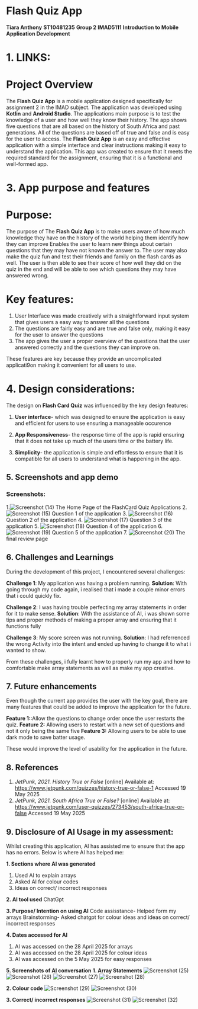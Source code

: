 # Flash Quiz App
**Tiara Anthony**
**ST10481235**
**Group 2**
**IMAD5111**
**Introduction to Mobile Application Development**

# 1. LINKS:


# Project Overview
The **Flash Quiz App** is a mobile application designed specifically for assignment 2 in the IMAD subject.
The application was developed using **Kotlin** and **Android Studio**.
The applications main purpose is to test the knowledge of a user and how well they know their history. 
The app shows five questions that are all based on the history of South Africa and past generations. All of the questions are based off of true and false and is easy for the user to access.
The **Flash Quiz App** is an easy and effective application with a simple interface and clear instructions making it easy to understand the application.
This app was created to ensure that it meets the required standard for the assignment, ensuring that it is a functional and well-formed app.

 # 3. App purpose and features
# Purpose:
The purpose of The **Flash Quiz App** is to make users aware of how much knowledge they have on the history of the world helping them identify how they can improve 
Enables the user to learn new things about certain questions that they may have not known the answer to.
The user may also make the quiz fun and test their friends and family on the flash cards as well.
The user is then able to see their score of how well they did on the quiz in the end and will be able to see which questions they may have answered wrong.

# Key features:
1. User Interface was made creatively with a straightforward input system that gives users a easy way to answer all the questions
2. The questions are fairly easy and are true and false only, making it easy for the user to answer the questions
3. The app gives the user a proper overview of the questions that the user answered correctly and the questions they can improve on.

These features are key because they provide an uncomplicated applicati9on making it convenient for all users to use.

 # 4. Design considerations:
The design on **Flash Card Quiz** was influenced by the key design features:
1. **User interface**- which was designed to ensure the application is easy and efficient for users to use ensuring a manageable occurence
   
2. **App Responsiveness**- the response time of the app is rapid ensuring that it does not take up much of the users time or the battery life.
 
3. **Simplicity**- the application is simple and effortless to ensure that it is compatible for all users to understand what is happening in the app.

## 5. Screenshots and app demo
### Screenshots:
1.![Screenshot (14)](https://github.com/user-attachments/assets/073aca57-79a0-4a8c-98f0-0c0cfe74b4b4)
The Home Page of the FlashCard Quiz Applications
2. ![Screenshot (15)](https://github.com/user-attachments/assets/d5557818-99d3-44bb-a3f8-d7e3f038fc1e)
Question 1 of the application
3. ![Screenshot (16)](https://github.com/user-attachments/assets/1837d31e-6de1-42cb-a6b5-3aab6a8d6d58)
Question 2 of the application
4. ![Screenshot (17)](https://github.com/user-attachments/assets/98707e35-e8b2-4794-8744-a27a46bc210b)
Question 3 of the application
5. ![Screenshot (18)](https://github.com/user-attachments/assets/5919d44e-6686-4030-9b80-2d2e9ee7c071)
Question 4 of the application
6. ![Screenshot (19)](https://github.com/user-attachments/assets/d54c92cf-630b-4ee2-95bc-b37b22922d23)
Question 5 of the application
7. ![Screenshot (20)](https://github.com/user-attachments/assets/08e02b40-24da-4f57-bbea-b03aba247ec6)
The final review page

 ## 6. Challenges and Learnings
During the development of this project, I encountered several challenges:

**Challenge 1**: My application was having a problem running.
**Solution**: With going through my code again, i realised that i made a couple minor errors that i could quickly fix.

**Challenge 2**: I was having trouble perfecting my array statements in order for it to make sense.
**Solution**: With the assistance of AI, i was shown some tips and proper methods of making a proper array and ensuring that it functions fully

**Challenge 3**: My score screen was not running.
**Solution**: I had referrenced the wrong Activity into the intent and ended up having to change it to what i wanted to show.

From these challenges, i fully learnt how to properly run my app and how to comfortable make array statements as well as make my app creative.

## 7. Future enhancements
Even though the current app provides the user with the key goal, there are many features that could be added to improve the application for the future.

**Feature 1:**:Allow the questions to change order once the user restarts the quiz.
**Feature 2:** Allowing users to restart with a new set of questions and not it only being the same five
**Feature 3:** Allowing users to be able to use dark mode to save batter usage.

These would improve the level of usability for the application in the future.

## 8. References
1. *JetPunk, 2021. History True or False* [online]
   Available at: https://www.jetpunk.com/quizzes/history-true-or-false-1 Accessed 19 May 2025
2. *JetPunk, 2021. South Africa True or False?* [online]
   Available at: https://www.jetpunk.com/user-quizzes/273453/south-africa-true-or-false Accessed 19 May 2025

## 9. Disclosure of AI Usage in my assessment:
Whilst creating this application, AI has assisted me to ensure that the app has no errors. Below is where AI has helped me:

**1. Sections where AI was generated**
1. Used AI to explain arrays
2. Asked AI for colour codes
3. Ideas on correct/ incorrect responses

**2. AI tool used**
ChatGpt

**3. Purpose/ Intention on using AI**
Code assisstance- Helped form my arrays 
Brainstorming- Asked chatgpt for colour ideas and ideas on correct/ incorrect responses


**4. Dates accessed for AI**
1. AI was accessed on the 28 April 2025 for arrays 
2. AI was accessed on the 28 April 2025 for colour ideas  
3. AI was accessed on the 5 May 2025 for easy responses

**5. Screenshots of AI conversation**
**1. Array Statements**
![Screenshot (25)](https://github.com/user-attachments/assets/9c50d670-e25d-408a-9845-5407b1e76a35)
![Screenshot (26)](https://github.com/user-attachments/assets/5deb7da5-92bd-4c67-ba4f-8b4a7eb9674d)
![Screenshot (27)](https://github.com/user-attachments/assets/b24314b9-b56b-4412-afe6-cdba814d4b22)
![Screenshot (28)](https://github.com/user-attachments/assets/ce746670-c4e2-41e3-8104-52a14ade15ab)

**2. Colour code**
![Screenshot (29)](https://github.com/user-attachments/assets/2342d63d-925c-4675-a32c-46d6135e1d8b)
![Screenshot (30)](https://github.com/user-attachments/assets/435760ec-40da-4c60-87bc-4a03e06e13a9)

**3. Correct/ incorrect responses**
![Screenshot (31)](https://github.com/user-attachments/assets/6178a19a-8382-4ff4-99ec-160a71f5beba)
![Screenshot (32)](https://github.com/user-attachments/assets/3114d539-28fc-4354-9494-38c5159ac188)








